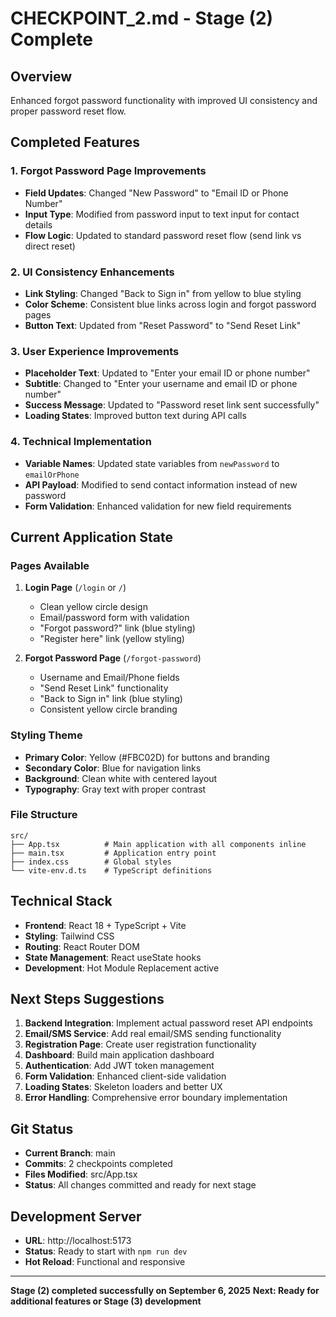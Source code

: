 # CHECKPOINT_2.md - Stage (2) Complete

## Overview
Enhanced forgot password functionality with improved UI consistency and proper password reset flow.

## Completed Features

### 1. Forgot Password Page Improvements
- **Field Updates**: Changed "New Password" to "Email ID or Phone Number"
- **Input Type**: Modified from password input to text input for contact details
- **Flow Logic**: Updated to standard password reset flow (send link vs direct reset)

### 2. UI Consistency Enhancements
- **Link Styling**: Changed "Back to Sign in" from yellow to blue styling
- **Color Scheme**: Consistent blue links across login and forgot password pages
- **Button Text**: Updated from "Reset Password" to "Send Reset Link"

### 3. User Experience Improvements
- **Placeholder Text**: Updated to "Enter your email ID or phone number"
- **Subtitle**: Changed to "Enter your username and email ID or phone number"
- **Success Message**: Updated to "Password reset link sent successfully"
- **Loading States**: Improved button text during API calls

### 4. Technical Implementation
- **Variable Names**: Updated state variables from `newPassword` to `emailOrPhone`
- **API Payload**: Modified to send contact information instead of new password
- **Form Validation**: Enhanced validation for new field requirements

## Current Application State

### Pages Available
1. **Login Page** (`/login` or `/`)
   - Clean yellow circle design
   - Email/password form with validation
   - "Forgot password?" link (blue styling)
   - "Register here" link (yellow styling)

2. **Forgot Password Page** (`/forgot-password`)
   - Username and Email/Phone fields
   - "Send Reset Link" functionality
   - "Back to Sign in" link (blue styling)
   - Consistent yellow circle branding

### Styling Theme
- **Primary Color**: Yellow (#FBC02D) for buttons and branding
- **Secondary Color**: Blue for navigation links
- **Background**: Clean white with centered layout
- **Typography**: Gray text with proper contrast

### File Structure
```
src/
├── App.tsx          # Main application with all components inline
├── main.tsx         # Application entry point
├── index.css        # Global styles
└── vite-env.d.ts    # TypeScript definitions
```

## Technical Stack
- **Frontend**: React 18 + TypeScript + Vite
- **Styling**: Tailwind CSS
- **Routing**: React Router DOM
- **State Management**: React useState hooks
- **Development**: Hot Module Replacement active

## Next Steps Suggestions
1. **Backend Integration**: Implement actual password reset API endpoints
2. **Email/SMS Service**: Add real email/SMS sending functionality
3. **Registration Page**: Create user registration functionality
4. **Dashboard**: Build main application dashboard
5. **Authentication**: Add JWT token management
6. **Form Validation**: Enhanced client-side validation
7. **Loading States**: Skeleton loaders and better UX
8. **Error Handling**: Comprehensive error boundary implementation

## Git Status
- **Current Branch**: main
- **Commits**: 2 checkpoints completed
- **Files Modified**: src/App.tsx
- **Status**: All changes committed and ready for next stage

## Development Server
- **URL**: http://localhost:5173
- **Status**: Ready to start with `npm run dev`
- **Hot Reload**: Functional and responsive

---

**Stage (2) completed successfully on September 6, 2025**
**Next: Ready for additional features or Stage (3) development**
